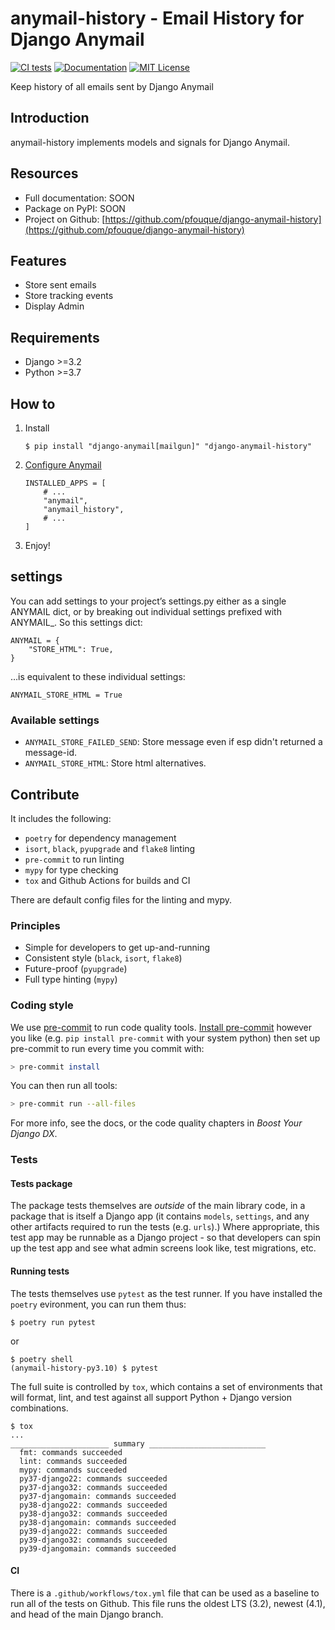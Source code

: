 # anymail-history - Email History for Django Anymail

[![CI tests](https://github.com/pfouque/django-anymail-history/actions/workflows/tox.yml/badge.svg)](https://github.com/pfouque/django-anymail-history/actions/workflows/tox.yml)
[![Documentation](https://img.shields.io/static/v1?label=Docs&message=READ&color=informational&style=plastic)](https://anymail-history.github.io/anymail-history/)
[![MIT License](https://img.shields.io/static/v1?label=License&message=MIT&color=informational&style=plastic)](https://github.com/pfouque/anymail-history/)

Keep history of all emails sent by Django Anymail

## Introduction

anymail-history implements models and signals for Django Anymail.

## Resources

-   Full documentation: SOON
-   Package on PyPI: SOON
-   Project on Github: [https://github.com/pfouque/django-anymail-history](https://github.com/pfouque/django-anymail-history)

## Features

-   Store sent emails
-   Store tracking events
-   Display Admin


## Requirements

-   Django >=3.2
-   Python >=3.7

## How to

1. Install
    ```
    $ pip install "django-anymail[mailgun]" "django-anymail-history"
    ```
2. [Configure Anymail](https://github.com/anymail/django-anymail/#anymail-1-2-3)
    ```
    INSTALLED_APPS = [
        # ...
        "anymail",
        "anymail_history",
        # ...
    ]
    ```
3. Enjoy!

## settings

You can add settings to your project’s settings.py either as a single ANYMAIL dict, or by breaking out individual settings prefixed with ANYMAIL_. So this settings dict:

```
ANYMAIL = {
    "STORE_HTML": True,
}
```
…is equivalent to these individual settings:

```
ANYMAIL_STORE_HTML = True
```

### Available settings

-   `ANYMAIL_STORE_FAILED_SEND`: Store message even if esp didn't returned a message-id.
-   `ANYMAIL_STORE_HTML`: Store html alternatives.

## Contribute

It includes the following:

-   `poetry` for dependency management
-   `isort`, `black`, `pyupgrade` and `flake8` linting
-   `pre-commit` to run linting
-   `mypy` for type checking
-   `tox` and Github Actions for builds and CI

There are default config files for the linting and mypy.

### Principles

-   Simple for developers to get up-and-running
-   Consistent style (`black`, `isort`, `flake8`)
-   Future-proof (`pyupgrade`)
-   Full type hinting (`mypy`)

### Coding style

We use [pre-commit](https://pre-commit.com/) to run code quality tools.
[Install pre-commit](https://pre-commit.com/#install) however you like (e.g.
`pip install pre-commit` with your system python) then set up pre-commit to run every time you
commit with:

```bash
> pre-commit install
```

You can then run all tools:

```bash
> pre-commit run --all-files
```

For more info, see the docs, or the code quality chapters in _Boost Your Django DX_.

### Tests

#### Tests package

The package tests themselves are _outside_ of the main library code, in a package that is itself a
Django app (it contains `models`, `settings`, and any other artifacts required to run the tests
(e.g. `urls`).) Where appropriate, this test app may be runnable as a Django project - so that
developers can spin up the test app and see what admin screens look like, test migrations, etc.

#### Running tests

The tests themselves use `pytest` as the test runner. If you have installed the `poetry` evironment,
you can run them thus:

```
$ poetry run pytest
```

or

```
$ poetry shell
(anymail-history-py3.10) $ pytest
```

The full suite is controlled by `tox`, which contains a set of environments that will format, lint,
and test against all support Python + Django version combinations.

```
$ tox
...
______________________ summary __________________________
  fmt: commands succeeded
  lint: commands succeeded
  mypy: commands succeeded
  py37-django22: commands succeeded
  py37-django32: commands succeeded
  py37-djangomain: commands succeeded
  py38-django22: commands succeeded
  py38-django32: commands succeeded
  py38-djangomain: commands succeeded
  py39-django22: commands succeeded
  py39-django32: commands succeeded
  py39-djangomain: commands succeeded
```

#### CI

There is a `.github/workflows/tox.yml` file that can be used as a baseline to run all of the tests
on Github. This file runs the oldest LTS (3.2), newest (4.1), and head of the main Django branch.
